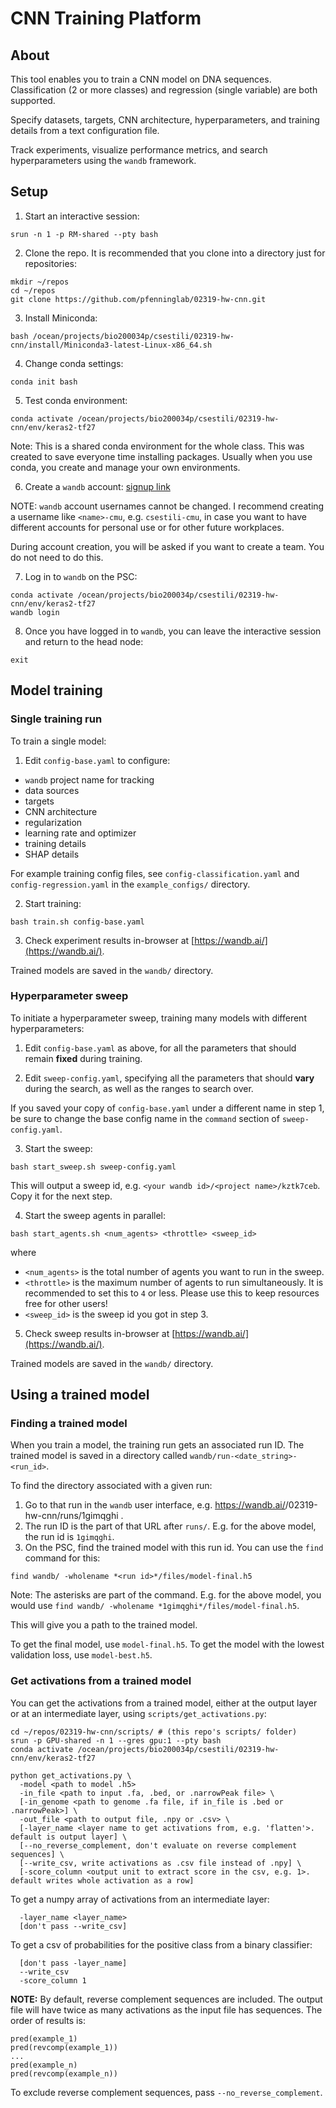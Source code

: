 # CNN Training Platform

## About
This tool enables you to train a CNN model on DNA sequences.
Classification (2 or more classes) and regression (single variable) are both supported.

Specify datasets, targets, CNN architecture, hyperparameters, and training details
from a text configuration file.

Track experiments, visualize performance metrics, and search hyperparameters using
the `wandb` framework.

## Setup

1. Start an interactive session:

```
srun -n 1 -p RM-shared --pty bash
```

2. Clone the repo. It is recommended that you clone into a directory just for repositories:

```
mkdir ~/repos
cd ~/repos
git clone https://github.com/pfenninglab/02319-hw-cnn.git
```

3. Install Miniconda:
```
bash /ocean/projects/bio200034p/csestili/02319-hw-cnn/install/Miniconda3-latest-Linux-x86_64.sh
```

4. Change conda settings:
```
conda init bash
```

5. Test conda environment:
```
conda activate /ocean/projects/bio200034p/csestili/02319-hw-cnn/env/keras2-tf27
```
Note: This is a shared conda environment for the whole class. This was created to save everyone time installing packages. Usually when you use conda, you create and manage your own environments.

6. Create a `wandb` account: [signup link](https://app.wandb.ai/login?signup=true)
 
 NOTE: `wandb` account usernames cannot be changed. I recommend creating a username like
 `<name>-cmu`, e.g. `csestili-cmu`, in case you want to have different accounts for personal
 use or for other future workplaces.

During account creation, you will be asked if you want to create a team. You do not need to do this.

7. Log in to `wandb` on the PSC:
```
conda activate /ocean/projects/bio200034p/csestili/02319-hw-cnn/env/keras2-tf27
wandb login
```

8. Once you have logged in to `wandb`, you can leave the interactive session and return to the head node:
```
exit
```

## Model training

### Single training run
To train a single model:

1. Edit `config-base.yaml` to configure:
- `wandb` project name for tracking
- data sources
- targets
- CNN architecture
- regularization
- learning rate and optimizer
- training details
- SHAP details

For example training config files, see `config-classification.yaml` and `config-regression.yaml` in the `example_configs/` directory.

2. Start training:
```
bash train.sh config-base.yaml
```

3. Check experiment results in-browser at [https://wandb.ai/](https://wandb.ai/).

Trained models are saved in the `wandb/` directory.

### Hyperparameter sweep
To initiate a hyperparameter sweep, training many models with different hyperparameters:

1. Edit `config-base.yaml` as above, for all the parameters that should remain **fixed** during training.

2. Edit `sweep-config.yaml`, specifying all the parameters that should **vary** during the search, as well as the ranges to search over.

If you saved your copy of `config-base.yaml` under a different name in step 1, be sure to change the base config name in the `command` section of `sweep-config.yaml`.

3. Start the sweep:
```
bash start_sweep.sh sweep-config.yaml
```
This will output a sweep id, e.g. `<your wandb id>/<project name>/kztk7ceb`. Copy it for the next step.

4. Start the sweep agents in parallel:
```
bash start_agents.sh <num_agents> <throttle> <sweep_id>
```
where
- `<num_agents>` is the total number of agents you want to run in the sweep.
- `<throttle>` is the maximum number of agents to run simultaneously. It is recommended to set this to `4` or less. Please use this to keep resources free for other users!
- `<sweep_id>` is the sweep id you got in step 3.

5. Check sweep results in-browser at [https://wandb.ai/](https://wandb.ai/).

Trained models are saved in the `wandb/` directory.

## Using a trained model

### Finding a trained model

When you train a model, the training run gets an associated run ID.
The trained model is saved in a directory called `wandb/run-<date_string>-<run_id>`.

To find the directory associated with a given run:
1. Go to that run in the `wandb` user interface, e.g. https://wandb.ai/<wandb username>/02319-hw-cnn/runs/1gimqghi .
2. The run ID is the part of that URL after `runs/`. E.g. for the above model, the run id is `1gimqghi`.
3. On the PSC, find the trained model with this run id. You can use the `find` command for this:
```
find wandb/ -wholename *<run id>*/files/model-final.h5
```

Note: The asterisks are part of the command. E.g. for the above model, you would use 
`find wandb/ -wholename *1gimqghi*/files/model-final.h5`.

This will give you a path to the trained model.

To get the final model, use `model-final.h5`.
To get the model with the lowest validation loss, use `model-best.h5`.

### Get activations from a trained model

You can get the activations from a trained model, either at the output layer or at an intermediate layer, using `scripts/get_activations.py`:
```
cd ~/repos/02319-hw-cnn/scripts/ # (this repo's scripts/ folder)
srun -p GPU-shared -n 1 --gres gpu:1 --pty bash
conda activate /ocean/projects/bio200034p/csestili/02319-hw-cnn/env/keras2-tf27

python get_activations.py \
  -model <path to model .h5>
  -in_file <path to input .fa, .bed, or .narrowPeak file> \
  [-in_genome <path to genome .fa file, if in_file is .bed or .narrowPeak>] \
  -out_file <path to output file, .npy or .csv> \
  [-layer_name <layer name to get activations from, e.g. 'flatten'>. default is output layer] \
  [--no_reverse_complement, don't evaluate on reverse complement sequences] \
  [--write_csv, write activations as .csv file instead of .npy] \
  [-score_column <output unit to extract score in the csv, e.g. 1>. default writes whole activation as a row]
```
To get a numpy array of activations from an intermediate layer:
```
  -layer_name <layer_name>
  [don't pass --write_csv]
```
To get a csv of probabilities for the positive class from a binary classifier:
```
  [don't pass -layer_name]
  --write_csv
  -score_column 1
```

**NOTE:** By default, reverse complement sequences are included. The output file will have twice as many activations as the input file has sequences. The order of results is:
```
pred(example_1)
pred(revcomp(example_1))
...
pred(example_n)
pred(revcomp(example_n))
```
To exclude reverse complement sequences, pass `--no_reverse_complement`.

